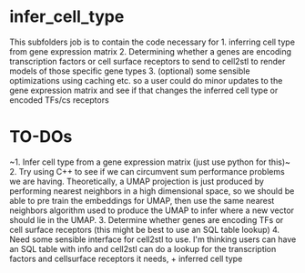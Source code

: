 # infer_cell_type

This subfolders job is to contain the code necessary for 1. inferring cell type from gene expression matrix 2. Determining whether a genes are encoding transcription factors or cell surface receptors to send to cell2stl to render models of those specific gene types 3. (optional) some sensible optimizations using caching etc. so a user could do minor updates to the gene expression matrix and see if that changes the inferred cell type or encoded TFs/cs receptors

# TO-DOs
~1. Infer cell type from a gene expression matrix (just use python for this)~
2. Try using C++ to see if we can circumvent sum performance problems we are having. Theoretically, a UMAP projection is just produced by performing nearest neighbors in a high dimensional space, so we should be able to pre train the embeddings for UMAP, then use the same nearest neighbors algorithm used to produce the UMAP to infer where a new vector should lie in the UMAP.
3. Determine whether genes are encoding TFs or cell surface receptors (this might be best to use an SQL table lookup)
4. Need some sensible interface for cell2stl to use. I'm thinking users can have an SQL table with info and cell2stl can do a lookup for the transcription factors and cellsurface receptors it needs, + inferred cell type
